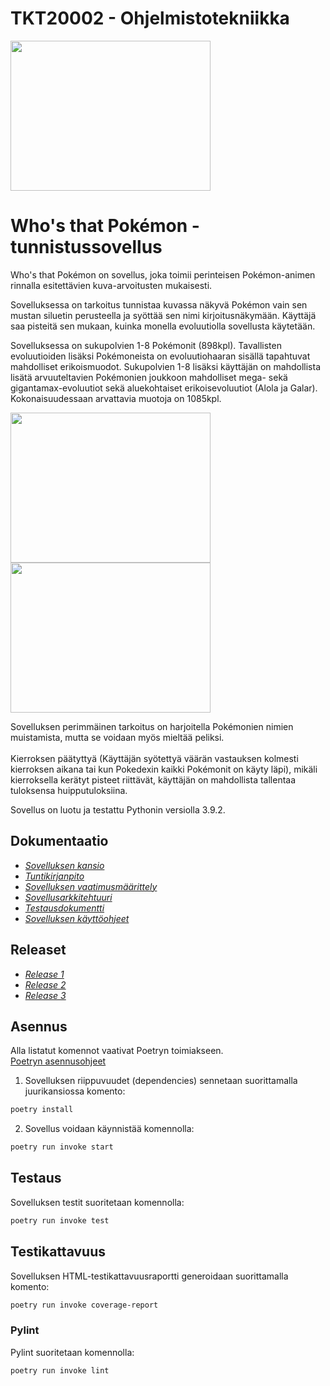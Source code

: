 # TKT20002 - Ohjelmistotekniikka

<img src=https://github.com/anttinevalainen/ot-harjoitustyo/blob/main/dokumentaatio/pictures/playpage.PNG width="320" height="240">

# Who's that Pokémon -tunnistussovellus

Who's that Pokémon on sovellus, joka toimii perinteisen Pokémon-animen rinnalla esitettävien kuva-arvoitusten mukaisesti.

Sovelluksessa on tarkoitus tunnistaa kuvassa näkyvä Pokémon vain sen mustan siluetin perusteella ja syöttää sen nimi kirjoitusnäkymään. Käyttäjä saa pisteitä sen mukaan, kuinka monella evoluutiolla sovellusta käytetään.

Sovelluksessa on sukupolvien 1-8 Pokémonit (898kpl). Tavallisten evoluutioiden lisäksi Pokémoneista on evoluutiohaaran sisällä tapahtuvat mahdolliset erikoismuodot. Sukupolvien 1-8 lisäksi käyttäjän on mahdollista lisätä arvuuteltavien Pokémonien joukkoon mahdolliset mega- sekä gigantamax-evoluutiot sekä aluekohtaiset erikoisevoluutiot (Alola ja Galar). Kokonaisuudessaan arvattavia muotoja on 1085kpl.

<img src=https://github.com/anttinevalainen/ot-harjoitustyo/blob/main/dokumentaatio/pictures/wronganswer1.PNG width="320" height="240"> <img src=https://github.com/anttinevalainen/ot-harjoitustyo/blob/main/dokumentaatio/pictures/wronganswer2.PNG width="320" height="240">

Sovelluksen perimmäinen tarkoitus on harjoitella Pokémonien nimien muistamista, mutta se voidaan myös mieltää peliksi.\
\
Kierroksen päätyttyä (Käyttäjän syötettyä väärän vastauksen kolmesti kierroksen aikana tai kun Pokedexin kaikki Pokémonit on käyty läpi), mikäli kierroksella kerätyt pisteet riittävät, käyttäjän on mahdollista tallentaa tuloksensa huipputuloksiina.

Sovellus on luotu ja testattu Pythonin versiolla 3.9.2.

## Dokumentaatio

- *[Sovelluksen kansio](https://github.com/anttinevalainen/ot-harjoitustyo/tree/main/dokumentaatio)*
- *[Tuntikirjanpito](https://github.com/anttinevalainen/ot-harjoitustyo/blob/main/dokumentaatio/tuntikirjanpito.md)*
- *[Sovelluksen vaatimusmäärittely](https://github.com/anttinevalainen/ot-harjoitustyo/blob/main/dokumentaatio/vaatimusmaarittely.md)*
- *[Sovellusarkkitehtuuri](https://github.com/anttinevalainen/ot-harjoitustyo/blob/main/dokumentaatio/arkkitehtuuri.md)*
- *[Testausdokumentti](https://github.com/anttinevalainen/ot-harjoitustyo/blob/main/dokumentaatio/testausdokumentti.md)*
- *[Sovelluksen käyttöohjeet](https://github.com/anttinevalainen/ot-harjoitustyo/blob/main/dokumentaatio/ohjeet.md)*

## Releaset

- *[Release 1](https://github.com/anttinevalainen/ot-harjoitustyo/releases/tag/Viikko5)*
- *[Release 2](https://github.com/anttinevalainen/ot-harjoitustyo/releases/tag/Viikko6)*
- *[Release 3](https://github.com/anttinevalainen/ot-harjoitustyo/releases/tag/Viikko7)*

## Asennus

Alla listatut komennot vaativat Poetryn toimiakseen.\
[Poetryn asennusohjeet](https://python-poetry.org/docs/#installation)


1. Sovelluksen riippuvuudet (dependencies) sennetaan suorittamalla juurikansiossa komento:

```bash
poetry install
```

2. Sovellus voidaan käynnistää komennolla:

```bash
poetry run invoke start
```


## Testaus

Sovelluksen testit suoritetaan komennolla:

```bash
poetry run invoke test
```

## Testikattavuus

Sovelluksen HTML-testikattavuusraportti generoidaan suorittamalla komento:

```bash
poetry run invoke coverage-report
```

### Pylint

Pylint suoritetaan komennolla:

```bash
poetry run invoke lint
```
